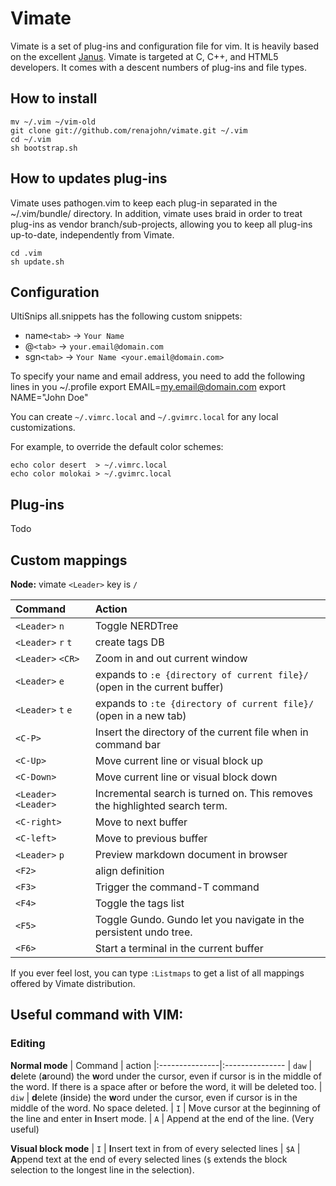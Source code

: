 Vimate
======

Vimate is a set of plug-ins and configuration file for vim. It is heavily based on the excellent 
[Janus](https://github.com/carlhuda/janus). Vimate is targeted at C, C++, and HTML5 developers. 
It comes with a descent numbers of plug-ins and file types.

How to install
--------------

    mv ~/.vim ~/vim-old
    git clone git://github.com/renajohn/vimate.git ~/.vim
    cd ~/.vim
    sh bootstrap.sh

How to updates plug-ins
-----------------------
Vimate uses pathogen.vim to keep each plug-in separated in the ~/.vim/bundle/ directory. 
In addition, vimate uses braid in order to treat plug-ins as vendor branch/sub-projects, 
allowing you to keep all plug-ins up-to-date, independently from Vimate.

    cd .vim
    sh update.sh

Configuration
-------------
UltiSnips all.snippets has the following custom snippets:

- name`<tab>` -> `Your Name`
- @`<tab>` -> `your.email@domain.com`
- sgn`<tab>` -> `Your Name <your.email@domain.com>`

To specify your name and email address, you need to add the following lines in you ~/.profile
    export EMAIL=my.email@domain.com
    export NAME="John Doe"

You can create `~/.vimrc.local` and `~/.gvimrc.local` for any local
customizations.

For example, to override the default color schemes:

    echo color desert  > ~/.vimrc.local
    echo color molokai > ~/.gvimrc.local


Plug-ins
--------

Todo

Custom mappings
---------------
**Node:** vimate `<Leader>` key is `/`

|Command              |Action
|:------------------- |:-------
|`<Leader>` `n`       |Toggle NERDTree
|`<Leader>` `r` `t`   |create tags DB
|`<Leader>` `<CR>`    |Zoom in and out current window
|`<Leader>` `e`       |expands to `:e {directory of current file}/` (open in the current buffer)
|`<Leader>` `t` `e`   |expands to `:te {directory of current file}/` (open in a new tab)
|`<C-P>`              |Insert the directory of the current file when in command bar
|`<C-Up>`             |Move current line or visual block up
|`<C-Down>`           |Move current line or visual block down
|`<Leader>` `<Leader>`|Incremental search is turned on. This removes the highlighted search term.
|`<C-right>`          |Move to next buffer
|`<C-left>`           |Move to previous buffer
|`<Leader>` `p`       |Preview markdown document in browser
|`<F2>`               |align definition
|`<F3>`               |Trigger the command-T command
|`<F4>`               |Toggle the tags list
|`<F5>`               |Toggle Gundo. Gundo let you navigate in the persistent undo tree.
|`<F6>`               |Start a terminal in the current buffer

If you ever feel lost, you can type `:Listmaps` to get a list of all
mappings offered by Vimate distribution.

Useful command with VIM:
------------------------

### Editing

**Normal mode**
| Command | action
|:---------------|:---------------
| `daw` | **d**elete (**a**round) the **w**ord under the cursor, even if cursor is in the middle of the word. If there is a space after or before the word, it will be deleted too.
| `diw` | **d**elete (**i**nside) the **w**ord under the cursor, even if cursor is in the middle of the word. No space deleted.
| `I` | Move cursor at the beginning of the line and enter in **I**nsert mode.
| `A` | Append at the end of the line. (Very useful)

**Visual block mode**
| `I` | **I**nsert text in from of every selected lines 
| `$A` | **A**ppend text at the end of every selected lines (`$` extends the block selection to the longest line in the selection).

